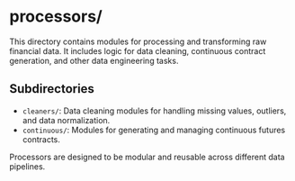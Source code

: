 # processors/

This directory contains modules for processing and transforming raw financial data. It includes logic for data cleaning, continuous contract generation, and other data engineering tasks.

## Subdirectories
- `cleaners/`: Data cleaning modules for handling missing values, outliers, and data normalization.
- `continuous/`: Modules for generating and managing continuous futures contracts.

Processors are designed to be modular and reusable across different data pipelines. 